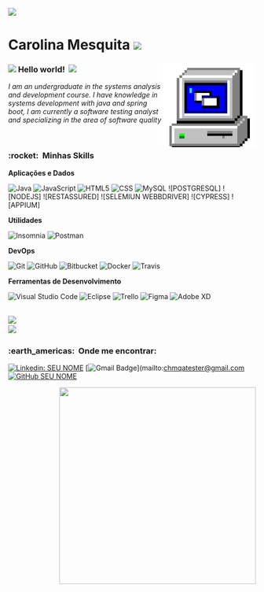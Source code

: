 
![](https://komarev.com/ghpvc/?username=CarolinaQATester&color=006bed)

# Carolina Mesquita&nbsp;<img src="https://github.com/TheDudeThatCode/TheDudeThatCode/blob/master/Assets/Mario_Hello_Big.gif" width="30px">


<!-- 
    &nbsp; [![HitCount](http://hits.dwyl.com/TheDudeThatCode/TheDudeThatCode.svg)](http://hits.dwyl.com/TheDudeThatCode/TheDudeThatCode) 
-->

<img align="right" alt="PC GIF" src="https://github.com/TheDudeThatCode/TheDudeThatCode/blob/master/Assets/PC.gif" width="190" />

### <img src="https://github.com/TheDudeThatCode/TheDudeThatCode/blob/master/Assets/Hi.gif" width="29px"> **Hello world!** &nbsp;<img src="https://github.com/TheDudeThatCode/TheDudeThatCode/blob/master/Assets/Earth.gif" width="24px">

<p>
  <em>
    I am an undergraduate in the systems analysis and development course. I have knowledge in systems development with java and spring boot, I am currently a software testing analyst and specializing in the area of software quality
  </em>  
</p>

<br>

<h3> :rocket: &nbsp;Minhas Skills </h3>

**Aplicações e Dados**

  ![Java](https://img.shields.io/badge/-Java-333333?style=flat&logo=Java&logoColor=007396)
  ![JavaScript](https://img.shields.io/badge/-JavaScript-333333?style=flat&logo=javascript)
  ![HTML5](https://img.shields.io/badge/-HTML5-333333?style=flat&logo=HTML5)
  ![CSS](https://img.shields.io/badge/-CSS-333333?style=flat&logo=CSS3&logoColor=1572B6)
  ![MySQL](https://img.shields.io/badge/-MySQL-333333?style=flat&logo=mysql)
  ![POSTGRESQL]
  ![NODEJS]
  ![RESTASSURED]
  ![SELEMIUN WEBBDRIVER]
  ![CYPRESS]
  ![APPIUM]


**Utilidades**

  ![Insomnia](https://img.shields.io/badge/-Insomnia-333333?style=flat&logo=insomnia)
  ![Postman](https://img.shields.io/badge/-Postman-333333?style=flat&logo=postman)

**DevOps**

  ![Git](https://img.shields.io/badge/-Git-333333?style=flat&logo=git)
  ![GitHub](https://img.shields.io/badge/-GitHub-333333?style=flat&logo=github)
  ![Bitbucket](https://img.shields.io/badge/-Bitbucket-333333?style=flat&logo=bitbucket)
  ![Docker](https://img.shields.io/badge/-Docker-333333?style=flat&logo=docker)
  ![Travis](https://img.shields.io/badge/-Travis-333333?style=flat&logo=travis)

**Ferramentas de Desenvolvimento**

  ![Visual Studio Code](https://img.shields.io/badge/-Visual%20Studio%20Code-333333?style=flat&logo=visual-studio-code&logoColor=007ACC)
  ![Eclipse](https://img.shields.io/badge/-Eclipse-333333?style=flat&logo=eclipse-ide&logoColor=2C2255)
  ![Trello](https://img.shields.io/badge/-Trello-333333?style=flat&logo=trello&logoColor=007ACC)
  ![Figma](https://img.shields.io/badge/-Figma-333333?style=flat&logo=figma&logoColor=007ACC)
  ![Adobe XD](https://img.shields.io/badge/-Adobe%20XD-333333?style=flat&logo=adobe-xd&logoColor=007ACC)

<br/>

<a href="https://github.com/CarolinaQATester">
  <img height="180em" src="https://github-readme-stats.vercel.app/api?username=Carolina&theme=dracula&show_icons=true" />
</a>

<br/>

<a href="https://wakatime.com/@carolinachm">
  <img height="180em" src="https://github-readme-stats.vercel.app/api/wakatime?username=willianrod)](https://github.com/anuraghazra/github-readme-stats" />
</a>

<br/>

<h3> :earth_americas: &nbsp;Onde me encontrar: </h3> 

[![Linkedin: SEU NOME](https://img.shields.io/badge/-Linkedin-blue?style=flat-square&logo=Linkedin&logoColor=white&link=https://www.linkedin.com/in/carolina-mesquita-94401b65/)](https://www.linkedin.com/in/carolina-mesquita-94401b65/)
[![Gmail Badge](https://img.shields.io/badge/-gmail-006bed?style=flat-square&logo=Gmail&logoColor=white&link=mailto:chmqatester@gmail.com)](mailto:chmqatester@gmail.com
[![GitHub SEU NOME]( https://img.shields.io/github/followers/Carolina?label=follow&style=social)](https://github.com/CarolinaQATester)


<img align="right" width="400" height="400" src="coloque_o_link_de_uma_foto_ou_gif_aqui">
 

